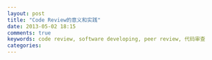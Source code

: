 ```yaml
---
layout: post
title: "Code Review的意义和实践"
date: 2013-05-02 18:15
comments: true
keywords: code review, software developing, peer review, 代码审查
categories: 
---
```

